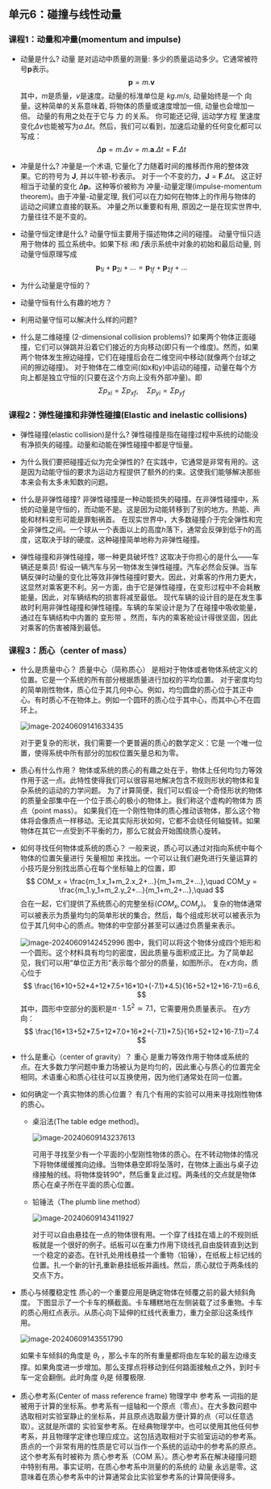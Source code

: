 
## 单元6：碰撞与线性动量

### 课程1：动量和冲量(momentum and impulse)

* 动量是什么?
  动量 是对运动中质量的测量: 多少的质量运动多少。它通常被符号‍$\mathbf{p}$表示。 
  $$\mathbf{p}=m.\mathbf{v}$$
  其中，$m$是质量，‍$v$是速度。动量的标准单位是 ‍$kg.m/s$, 动量始终是一个 向量。这种简单的关系意味着, 将物体的质量或速度增加一倍, 动量也会增加一倍。
  动量的有用之处在于它与 力 的关系。 你可能还记得, 运动学方程 里速度变化‍$\Delta v$也能被写为‍$a.\Delta t$。然后，我们可以看到，加速后动量的任何变化都可以写成：
  $$\Delta \mathbf{p} = m.\Delta v=m.\mathbf{a}.\Delta t=\mathbf{F}.\Delta t$$

* 冲量是什么?
  冲量是一个术语, 它量化了力随着时间的推移而作用的整体效果。它的符号为 ‍$\mathbf{J}$, 并以牛顿-秒表示。 
  对于一个不变的力，‍$\mathbf{J}=\mathbf{F}.\Delta t$。
  这正好相当于动量的变化 ‍$\Delta \mathbf{p}$。这种等价被称为 冲量-动量定理(impulse-momentum theorem)。由于冲量-动量定理, 我们可以在力如何在物体上的作用与物体的运动之间建立直接的联系。
  冲量之所以重要和有用, 原因之一是在现实世界中, 力量往往不是不变的。
  
* 动量守恒定律是什么?
  动量守恒主要用于描述物体之间的碰撞。
  动量守恒只适用于物体的 孤立系统中。如果下标 ‍$i$和 ‍$f$表示系统中对象的初始和最后动量, 则动量守恒原理写成
  $$\mathbf{p}_{1i} + \mathbf{p}_{2i} + ... = \mathbf{p}_{1f} + \mathbf{p}_{2f} + ...$$

* 为什么动量是守恒的？
* 动量守恒有什么有趣的地方？
* 利用动量守恒可以解决什么样的问题?

* 什么是二维碰撞 (2-dimensional collision problems)?
  如果两个物体正面碰撞，它们可以弹跳并沿着它们接近的方向移动(即只有一个维度)。然而，如果两个物体发生擦边碰撞，它们在碰撞后会在二维空间中移动(就像两个台球之间的擦边碰撞)。
  对于物体在二维空间(如x和y)中运动的碰撞，动量在每个方向上都是独立守恒的(只要在这个方向上没有外部冲量)。即
  $$\Sigma p_{xi} = \Sigma p_{xf},\quad \Sigma p_{yi} = \Sigma p_{yf}$$


### 课程2：弹性碰撞和非弹性碰撞(Elastic and inelastic collisions)

* 弹性碰撞(elastic collision)是什么?
  弹性碰撞是指在碰撞过程中系统的动能没有净损失的碰撞。动量和动能在弹性碰撞中都是守恒量。

* 为什么我们要把碰撞近似为完全弹性的?
  在实践中，它通常是非常有用的。这是因为动能守恒的要求为运动方程提供了额外的约束。这使我们能够解决那些本来会有太多未知数的问题。

* 什么是非弹性碰撞?
  非弹性碰撞是一种动能损失的碰撞。在非弹性碰撞中，系统的动量是守恒的，而动能不是。这是因为动能转移到了别的地方。热能、声能和材料变形可能是罪魁祸首。
  在现实世界中，大多数碰撞介于完全弹性和完全非弹性之间。一个球从一个表面以上的高度‍$h$落下，通常会反弹到低于‍$h$的高度，这取决于球的硬度。这种碰撞简单地称为非弹性碰撞。

* 弹性碰撞和非弹性碰撞，哪一种更具破坏性?
  这取决于你担心的是什么——车辆还是乘员!
  假设一辆汽车与另一物体发生弹性碰撞。汽车必然会反弹。当车辆反弹时动量的变化比等效非弹性碰撞时要大。因此，对乘客的作用力更大，这显然对乘客更不利。另一方面，由于它是弹性碰撞，在变形过程中不会耗散能量。因此，对车辆结构的损害将减至最低。
  现代车辆的设计目的是在发生事故时利用非弹性碰撞和弹性碰撞。车辆的车架设计是为了在碰撞中吸收能量，通过在车辆结构中内置的 变形带 。然而，车内的乘客舱设计得很坚固，因此对乘客的伤害被降到最低。


### 课程3：质心（center of mass）
* 什么是质量中心？
  质量中心（简称质心） 是相对于物体或者物体系统定义的位置。它是一个系统的所有部分根据质量进行加权的平均位置。
  对于密度均匀的简单刚性物体，质心位于其几何中心。例如，均匀圆盘的质心位于其正中心。有时质心不在物体上。例如一个圆环的质心位于其中心，而其中心不在圆环上。
  
  ![image-20240609141633435](u6碰撞与线性动量.assets/image-20240609141633435.png)
  
  对于更复杂的形状，我们需要一个更普遍的质心的数学定义：它是 一个唯一位置，使得系统中所有部分的加权位置矢量总和为零。

* 质心有什么作用？
  物体或系统的质心的有趣之处在于，物体上任何均匀力等效作用于这一点。此特性使得我们可以很容易地解决包含不规则形状的物体和复杂系统的运动的力学问题。
  为了计算简便，我们可以假设一个奇怪形状的物体的质量全部集中在一个位于质心的极小的物体上。我们称这个虚构的物体为 质点（point mass）。
  如果我们在一个刚性物体的质心推动该物体，那么这个物体将会像质点一样移动。无论其实际形状如何，它都不会绕任何轴旋转。如果物体在其它一点受到不平衡的力，那么它就会开始围绕质心旋转。
  
* 如何寻找任何物体或系统的质心？
  一般来说，质心可以通过对指向系统中每个物体的位置矢量进行 矢量相加 来找出。一个可以让我们避免进行矢量运算的小技巧是分别找出质心在每个坐标轴上的位置，即
  $$
  COM_x = \frac{m_1.x_1+m_2.x_2+...}{m_1+m_2+...},\quad
  COM_y = \frac{m_1.y_1+m_2.y_2+...}{m_1+m_2+...},\quad
  $$
  合在一起，它们提供了系统质心的完整坐标$(COM_x,COM_y)$。
  复杂的物体通常可以被表示为质量均匀的简单形状的集合。然后，每个组成形状可以被表示为位于其几何中心的质点。物体的中空部分甚至可以通过负质量来表示。
  
  ![image-20240609142452996](u6碰撞与线性动量.assets/image-20240609142452996.png)
  图中，我们可以将这个物体分成四个矩形和一个圆形。这个材料具有均匀的密度，因此质量与面积成正比。为了简单起见，我们可以用“单位正方形”表示每个部分的质量，如图所示。
  在$x$方向，质心位于
  $$
  \frac{16*10+52*4+12*7.5+16*10+(-7.1)*4.5}{16+52+12+16-7.1}=6.6,
  $$
  其中，圆形中空部分的面积是$\pi\cdot 1.5^2\simeq 7.1$，它需要用负质量表示。
  在$y$方向：
  $$
  \frac{16*13+52*7.5+12*7.0+16*2+(-7.1)*7.5}{16+52+12+16-7.1}=7.4
  $$

* 什么是重心（center of gravity）？
  重心 是重力等效作用于物体或系统的点。在大多数力学问题中重力场被认为是均匀的，因此重心与质心的位置完全相同。术语重心和质心往往可以互换使用，因为他们通常处在同一位置。

* 如何确定一个真实物体的质心位置？
  有几个有用的实验可以用来寻找刚性物体的质心。
  * 桌沿法(The table edge method)。
  
    ![image-20240609143237613](u6碰撞与线性动量.assets/image-20240609143237613.png)
	
	可用于寻找至少有一个平面的小型刚性物体的质心。在不转动物体的情况下将物体缓缓推向边缘。当物体悬空即将坠落时，在物体上画出与桌子边缘接触的线。将物体旋转90°，然后重复此过程。两条线的交点就是物体质心在桌子所在平面的质心位置。
  * 铅锤法（The plumb line method）
	
    ![image-20240609143411927](u6碰撞与线性动量.assets/image-20240609143411927.png)

	对于可以自由悬挂在一点的物体很有用。一个穿了线挂在墙上的不规则纸板就是一个很好的例子。纸板可以在重力作用下绕线孔自由旋转直到达到一个稳定的姿态。在针孔处用线悬挂一个重物（铅锤），在纸板上标记线的位置。扎一个新的针孔重新悬挂纸板并画线。然后，质心就位于两条线的交点下方。
  
* 质心与倾覆稳定性
  质心的一个重要应用是确定物体在倾覆之前的最大倾斜角度。
  下图显示了一个卡车的横截面。卡车糟糕地在左侧装载了过多重物。卡车的质心用红点表示。从质心向下延伸的红线代表重力，重力全部沿这条线作用。

  ![image-20240609143551790](u6碰撞与线性动量.assets/image-20240609143551790.png)
  
  如果卡车倾斜的角度是 ‍$\theta_t$ ，那么卡车的所有重量都将由左车轮的最左边缘支撑。如果角度进一步增加。那么支撑点将移动到任何路面接触点之外，到时卡车一定会翻倒。此时角度 ‍$\theta_t$是 倾覆极限.

* 质心参考系(Center of mass reference frame)
  物理学中 参考系 一词指的是被用于计算的坐标系。参考系有一组轴和一个原点（零点）。在大多数问题中选取相对实验室静止的坐标系，并且原点选取最方便计算的点（可以任意选取）。这就是所谓的 实验室参考系。在经典物理学中。也可以使用其他任何参考系，并且物理学定律也理应成立。这包括选取相对于实验室运动的参考系。
  质点的一个非常有用的性质是它可以当作一个系统的运动中的参考系的原点。这个参考系有时被称为 质心参考系（COM 系）。质心参考系在解决碰撞问题中特别有用。事实证明，在质心参考系中测量的的系统的 动量 永远是零。这意味着在质心参考系中的计算通常会比实验室参考系的计算简便得多。
